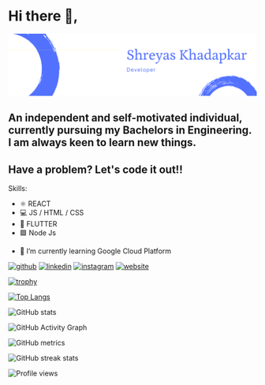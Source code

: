 # Hi there 👋,
![Student Developer](https://github.com/shreyaskhadapkar/shreyaskhadapkar/blob/main/Shreyas%20Khadapkar%20(1).png)

## An independent and self-motivated individual, currently pursuing my Bachelors in Engineering. I am always keen to learn new things.
## Have a problem? Let's code it out!!

Skills: 
* ⚛ REACT 
* 💻 JS / HTML / CSS 
* 📱 FLUTTER
* 🟩 Node Js

- 🌱 I’m currently learning Google Cloud Platform 


[<img src='https://cdn.jsdelivr.net/npm/simple-icons@3.0.1/icons/github.svg' alt='github' height='40'>](https://github.com/shreyaskhadapkar)  [<img src='https://cdn.jsdelivr.net/npm/simple-icons@3.0.1/icons/linkedin.svg' alt='linkedin' height='40'>](https://www.linkedin.com/in/shreyaskhadapkar/)  [<img src='https://cdn.jsdelivr.net/npm/simple-icons@3.0.1/icons/instagram.svg' alt='instagram' height='40'>](https://www.instagram.com/the_versatile_master/)  [<img src='https://cdn.jsdelivr.net/npm/simple-icons@3.0.1/icons/icloud.svg' alt='website' height='40'>](https://shreyaskhadapkar.github.io/profile_page/)  



[![trophy](https://github-profile-trophy.vercel.app/?username=shreyaskhadapkar)](https://github.com/ryo-ma/github-profile-trophy)

[![Top Langs](https://github-readme-stats.vercel.app/api/top-langs/?username=shreyaskhadapkar)](https://github.com/anuraghazra/github-readme-stats)

![GitHub stats](https://github-readme-stats.vercel.app/api?username=shreyaskhadapkar&show_icons=true&count_private=true)  

![GitHub Activity Graph](https://activity-graph.herokuapp.com/graph?username=shreyaskhadapkar)  

![GitHub metrics](https://metrics.lecoq.io/shreyaskhadapkar)  

![GitHub streak stats](https://github-readme-streak-stats.herokuapp.com/?user=shreyaskhadapkar)  

![Profile views](https://gpvc.arturio.dev/shreyaskhadapkar)  
